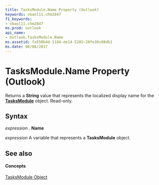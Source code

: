 ```yaml
---
title: TasksModule.Name Property (Outlook)
keywords: vbaol11.chm2847
f1_keywords:
- vbaol11.chm2847
ms.prod: outlook
api_name:
- Outlook.TasksModule.Name
ms.assetid: fa550b4d-1184-ee14-5285-20fe30c08db1
ms.date: 06/08/2017
---
```



# TasksModule.Name Property (Outlook)

Returns a **String** value that represents the localized display name for the **[TasksModule](tasksmodule-object-outlook.md)** object. Read-only.


## Syntax

 _expression_ . **Name**

 _expression_ A variable that represents a **TasksModule** object.


## See also


#### Concepts


[TasksModule Object](tasksmodule-object-outlook.md)

